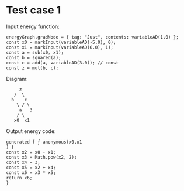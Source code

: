 # Test case 1

Input energy function:

```
energyGraph.gradNode = { tag: "Just", contents: variableAD(1.0) };
const x0 = markInput(variableAD(-5.0), 0);
const x1 = markInput(variableAD(6.0), 1);
const a = sub(x0, x1);
const b = squared(a);
const c = add(a, variableAD(3.0)); // const
const z = mul(b, c);
```

Diagram:

```
     z
   /  \
  b    c
    \ / \
     a   3
    / \  
   x0  x1
```

Output energy code:

```
generated f ƒ anonymous(x0,x1
) {
const x2 = x0 - x1;
const x3 = Math.pow(x2, 2);
const x4 = 3;
const x5 = x2 + x4;
const x6 = x3 * x5;
return x6;
}
```
